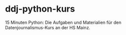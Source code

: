 # ddj-python-kurs
15 Minuten Python: Die Aufgaben und Materialien für den Datenjournalismus-Kurs an der HS Mainz.
